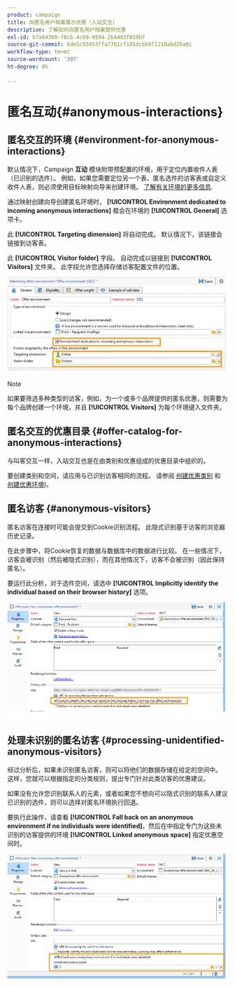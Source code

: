 ```yaml
---
product: campaign
title: 向匿名用户档案展示优惠（入站交互）
description: 了解如何向匿名用户档案提供优惠
exl-id: b7a04360-f8c6-4c69-9594-2b44d3f819b7
source-git-commit: 6de5c93453ffa7761cf185dcbb9f1210abd26a0c
workflow-type: tm+mt
source-wordcount: '397'
ht-degree: 0%

---
```


# 匿名互动{#anonymous-interactions}

## 匿名交互的环境 {#environment-for-anonymous-interactions}

默认情况下，Campaign **互动** 模块附带预配置的环境，用于定位内置收件人表（已识别的选件）。 例如，如果您需要定位另一个表、匿名选件的访客表或自定义收件人表，则必须使用目标映射向导来创建环境。 [了解有关环境的更多信息](interaction-env.md).

通过映射创建向导创建匿名环境时， **[!UICONTROL Environment dedicated to incoming anonymous interactions]** 框会在环境的 **[!UICONTROL General]** 选项卡。

此 **[!UICONTROL Targeting dimension]** 将自动完成。 默认情况下，该链接会链接到访客表。

此 **[!UICONTROL Visitor folder]** 字段。 自动完成以链接到 **[!UICONTROL Visitors]** 文件夹。 此字段允许您选择存储访客配置文件的位置。

![](assets/anonymous_environment_option.png)

>[!NOTE]
>
>如果要筛选多种类型的访客，例如，为一个或多个品牌提供的匿名优惠，则需要为每个品牌创建一个环境，并且 **[!UICONTROL Visitors]** 为每个环境键入文件夹。

## 匿名交互的优惠目录 {#offer-catalog-for-anonymous-interactions}

与叫客交互一样，入站交互也是在由类别和优惠组成的优惠目录中组织的。

要创建类别和空间，请应用与已识别访客相同的流程。 请参阅 [创建优惠类别](interaction-offer-catalog.md#creating-offer-categories) 和 [创建优惠环境](interaction-env.md#creating-an-offer-environment))。

## 匿名访客 {#anonymous-visitors}

匿名访客在连接时可能会提交到Cookie识别流程。 此隐式识别基于访客的浏览器历史记录。

在此步骤中，将Cookie恢复的数据与数据库中的数据进行比较。 在一些情况下，访客会被识别（然后被隐式识别），而在其他情况下，访客不会被识别（因此保持匿名）。

要运行此分析，对于选件空间，请选中 **[!UICONTROL Implicitly identify the individual based on their browser history]** 选项。

![](assets/identification_anonymous_visitors.png)

## 处理未识别的匿名访客 {#processing-unidentified-anonymous-visitors}

经过分析后，如果未识别匿名访客，则可以将他们的数据存储在给定的空间中。 这样，您就可以根据指定的分类规则，提出专门针对此类访客的优惠建议。

如果没有允许您识别联系人的元素，或者如果您不想向可以隐式识别的联系人建议已识别的选件，则可以选择对匿名环境执行回退。

要执行此操作，请查看 **[!UICONTROL Fall back on an anonymous environment if no individuals were identified]**，然后在中指定专门为这些未识别的访客提供的环境 **[!UICONTROL Linked anonymous space]** 指定优惠空间时。

![](assets/anonymous_to_anonymous_environment.png)
